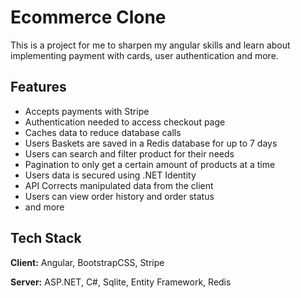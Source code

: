 
# Ecommerce Clone

This is a project for me to sharpen my angular skills and learn about implementing payment with cards, user authentication and more.




## Features

- Accepts payments with Stripe
- Authentication needed to access checkout page
- Caches data to reduce database calls
- Users Baskets are saved in a Redis database for up to 7 days
- Users can search and filter product for their needs
- Pagination to only get a certain amount of products at a time
- Users data is secured using .NET Identity
- API Corrects manipulated data from the client
- Users can view order history and order status
- and more
## Tech Stack

**Client:** Angular, BootstrapCSS, Stripe

**Server:** ASP.NET, C#, Sqlite, Entity Framework, Redis

